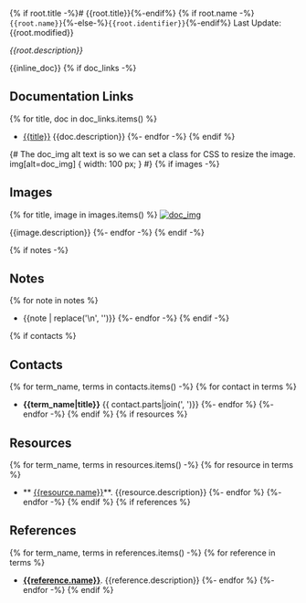 {% if root.title -%}# {{root.title}}{%-endif%}
{% if root.name -%}`{{root.name}}`{%-else-%}`{{root.identifier}}`{%-endif%} Last Update: {{root.modified}}

_{{root.description}}_

{{inline_doc}}
{% if doc_links -%}
## Documentation Links
{% for title, doc in doc_links.items() %}
* [{{title}}]({{doc.url}}) {{doc.description}}
{%- endfor -%}
{% endif %}

 {# The doc_img alt text is so we can set a class for CSS to resize the image. img[alt=doc_img] { width: 100 px; } #}
{% if images -%}
## Images
{% for title, image in images.items() %}
[![doc_img]({{image.url}} "{{title}}")]({{image.url}})

{{image.description}}
{%- endfor -%}
{% endif -%}

{% if notes -%}
## Notes
{% for note in notes %}
* {{note | replace('\n', '')}}
{%- endfor -%}
{% endif -%}

{% if contacts %}
## Contacts
{% for term_name, terms in contacts.items() -%}
    {% for contact in terms %}
* **{{term_name|title}}** {{ contact.parts|join(', ')}}
{%- endfor %}
{%- endfor -%}
{% endif %}
{% if resources %}
## Resources
{% for term_name, terms in resources.items() -%}
    {% for resource in terms %}
* ** [{{resource.name}}]({{resource.url}})**. {{resource.description}}
{%- endfor %}
{%- endfor -%}
{% endif %}
{% if references %}
## References
{% for term_name, terms in references.items() -%}
    {% for reference in terms %}
* **[{{reference.name}}]({{reference.url}})**. {{reference.description}}
{%- endfor %}
{%- endfor -%}
{% endif %}
